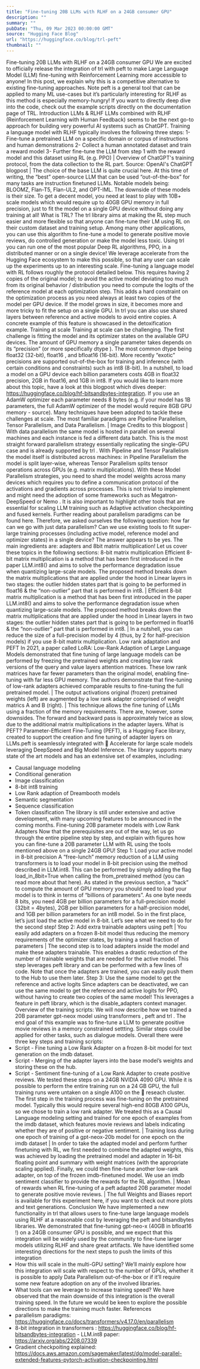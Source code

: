 ```yaml
---
title: "Fine-tuning 20B LLMs with RLHF on a 24GB consumer GPU"
description: ""
summary: ""
pubDate: "Thu, 09 Mar 2023 00:00:00 GMT"
source: "Hugging Face Blog"
url: "https://huggingface.co/blog/trl-peft"
thumbnail: ""
---
```


Fine-tuning 20B LLMs with RLHF on a 24GB consumer GPU
We are excited to officially release the integration of
trl
with peft
to make Large Language Model (LLM) fine-tuning with Reinforcement Learning more accessible to anyone! In this post, we explain why this is a competitive alternative to existing fine-tuning approaches.
Note peft
is a general tool that can be applied to many ML use-cases but it’s particularly interesting for RLHF as this method is especially memory-hungry!
If you want to directly deep dive into the code, check out the example scripts directly on the documentation page of TRL.
Introduction
LLMs & RLHF
LLMs combined with RLHF (Reinforcement Learning with Human Feedback) seems to be the next go-to approach for building very powerful AI systems such as ChatGPT.
Training a language model with RLHF typically involves the following three steps:
1- Fine-tune a pretrained LLM on a specific domain or corpus of instructions and human demonstrations
2- Collect a human annotated dataset and train a reward model
3- Further fine-tune the LLM from step 1 with the reward model and this dataset using RL (e.g. PPO)
| Overview of ChatGPT's training protocol, from the data collection to the RL part. Source: OpenAI's ChatGPT blogpost |
The choice of the base LLM is quite crucial here. At this time of writing, the “best” open-source LLM that can be used “out-of-the-box” for many tasks are instruction finetuned LLMs. Notable models being: BLOOMZ, Flan-T5, Flan-UL2, and OPT-IML. The downside of these models is their size. To get a decent model, you need at least to play with 10B+ scale models which would require up to 40GB GPU memory in full precision, just to fit the model on a single GPU device without doing any training at all!
What is TRL?
The trl
library aims at making the RL step much easier and more flexible so that anyone can fine-tune their LM using RL on their custom dataset and training setup. Among many other applications, you can use this algorithm to fine-tune a model to generate positive movie reviews, do controlled generation or make the model less toxic.
Using trl
you can run one of the most popular Deep RL algorithms, PPO, in a distributed manner or on a single device! We leverage accelerate
from the Hugging Face ecosystem to make this possible, so that any user can scale up the experiments up to an interesting scale.
Fine-tuning a language model with RL follows roughly the protocol detailed below. This requires having 2 copies of the original model; to avoid the active model deviating too much from its original behavior / distribution you need to compute the logits of the reference model at each optimization step. This adds a hard constraint on the optimization process as you need always at least two copies of the model per GPU device. If the model grows in size, it becomes more and more tricky to fit the setup on a single GPU.
In trl
you can also use shared layers between reference and active models to avoid entire copies. A concrete example of this feature is showcased in the detoxification example.
Training at scale
Training at scale can be challenging. The first challenge is fitting the model and its optimizer states on the available GPU devices. The amount of GPU memory a single parameter takes depends on its “precision” (or more specifically dtype
). The most common dtype
being float32
(32-bit), float16
, and bfloat16
(16-bit). More recently “exotic” precisions are supported out-of-the-box for training and inference (with certain conditions and constraints) such as int8
(8-bit). In a nutshell, to load a model on a GPU device each billion parameters costs 4GB in float32 precision, 2GB in float16, and 1GB in int8. If you would like to learn more about this topic, have a look at this blogpost which dives deeper: https://huggingface.co/blog/hf-bitsandbytes-integration.
If you use an AdamW optimizer each parameter needs 8 bytes (e.g. if your model has 1B parameters, the full AdamW optimizer of the model would require 8GB GPU memory - source).
Many techniques have been adopted to tackle these challenges at scale. The most familiar paradigms are Pipeline Parallelism, Tensor Parallelism, and Data Parallelism.
| Image Credits to this blogpost |
With data parallelism the same model is hosted in parallel on several machines and each instance is fed a different data batch. This is the most straight forward parallelism strategy essentially replicating the single-GPU case and is already supported by trl
. With Pipeline and Tensor Parallelism the model itself is distributed across machines: in Pipeline Parallelism the model is split layer-wise, whereas Tensor Parallelism splits tensor operations across GPUs (e.g. matrix multiplications). With these Model Parallelism strategies, you need to shard the model weights across many devices which requires you to define a communication protocol of the activations and gradients across processes. This is not trivial to implement and might need the adoption of some frameworks such as Megatron-DeepSpeed
or Nemo
. It is also important to highlight other tools that are essential for scaling LLM training such as Adaptive activation checkpointing and fused kernels. Further reading about parallelism paradigms can be found here.
Therefore, we asked ourselves the following question: how far can we go with just data parallelism? Can we use existing tools to fit super-large training processes (including active model, reference model and optimizer states) in a single device? The answer appears to be yes. The main ingredients are: adapters and 8bit matrix multiplication! Let us cover these topics in the following sections:
8-bit matrix multiplication
Efficient 8-bit matrix multiplication is a method that has been first introduced in the paper LLM.int8() and aims to solve the performance degradation issue when quantizing large-scale models. The proposed method breaks down the matrix multiplications that are applied under the hood in Linear layers in two stages: the outlier hidden states part that is going to be performed in float16 & the “non-outlier” part that is performed in int8.
| Efficient 8-bit matrix multiplication is a method that has been first introduced in the paper LLM.int8() and aims to solve the performance degradation issue when quantizing large-scale models. The proposed method breaks down the matrix multiplications that are applied under the hood in Linear layers in two stages: the outlier hidden states part that is going to be performed in float16 & the “non-outlier” part that is performed in int8. |
In a nutshell, you can reduce the size of a full-precision model by 4 (thus, by 2 for half-precision models) if you use 8-bit matrix multiplication.
Low rank adaptation and PEFT
In 2021, a paper called LoRA: Low-Rank Adaption of Large Language Models demonstrated that fine tuning of large language models can be performed by freezing the pretrained weights and creating low rank versions of the query and value layers attention matrices. These low rank matrices have far fewer parameters than the original model, enabling fine-tuning with far less GPU memory. The authors demonstrate that fine-tuning of low-rank adapters achieved comparable results to fine-tuning the full pretrained model.
| The output activations original (frozen) pretrained weights (left) are augmented by a low rank adapter comprised of weight matrics A and B (right). |
This technique allows the fine tuning of LLMs using a fraction of the memory requirements. There are, however, some downsides. The forward and backward pass is approximately twice as slow, due to the additional matrix multiplications in the adapter layers.
What is PEFT?
Parameter-Efficient Fine-Tuning (PEFT), is a Hugging Face library, created to support the creation and fine tuning of adapter layers on LLMs.peft
is seamlessly integrated with 🤗 Accelerate for large scale models leveraging DeepSpeed and Big Model Inference.
The library supports many state of the art models and has an extensive set of examples, including:
- Causal language modeling
- Conditional generation
- Image classification
- 8-bit int8 training
- Low Rank adaption of Dreambooth models
- Semantic segmentation
- Sequence classification
- Token classification
The library is still under extensive and active development, with many upcoming features to be announced in the coming months.
Fine-tuning 20B parameter models with Low Rank Adapters
Now that the prerequisites are out of the way, let us go through the entire pipeline step by step, and explain with figures how you can fine-tune a 20B parameter LLM with RL using the tools mentioned above on a single 24GB GPU!
Step 1: Load your active model in 8-bit precision
A “free-lunch” memory reduction of a LLM using transformers
is to load your model in 8-bit precision using the method described in LLM.int8. This can be performed by simply adding the flag load_in_8bit=True
when calling the from_pretrained
method (you can read more about that here).
As stated in the previous section, a “hack” to compute the amount of GPU memory you should need to load your model is to think in terms of “billions of parameters”. As one byte needs 8 bits, you need 4GB per billion parameters for a full-precision model (32bit = 4bytes), 2GB per billion parameters for a half-precision model, and 1GB per billion parameters for an int8 model.
So in the first place, let’s just load the active model in 8-bit. Let’s see what we need to do for the second step!
Step 2: Add extra trainable adapters using peft
| You easily add adapters on a frozen 8-bit model thus reducing the memory requirements of the optimizer states, by training a small fraction of parameters |
The second step is to load adapters inside the model and make these adapters trainable. This enables a drastic reduction of the number of trainable weights that are needed for the active model. This step leverages peft
library and can be performed with a few lines of code. Note that once the adapters are trained, you can easily push them to the Hub to use them later.
Step 3: Use the same model to get the reference and active logits
Since adapters can be deactivated, we can use the same model to get the reference and active logits for PPO, without having to create two copies of the same model! This leverages a feature in peft
library, which is the disable_adapters
context manager.
Overview of the training scripts:
We will now describe how we trained a 20B parameter gpt-neox model using transformers
, peft
and trl
. The end goal of this example was to fine-tune a LLM to generate positive movie reviews in a memory constrained settting. Similar steps could be applied for other tasks, such as dialogue models.
Overall there were three key steps and training scripts:
- Script - Fine tuning a Low Rank Adapter on a frozen 8-bit model for text generation on the imdb dataset.
- Script - Merging of the adapter layers into the base model’s weights and storing these on the hub.
- Script - Sentiment fine-tuning of a Low Rank Adapter to create positive reviews.
We tested these steps on a 24GB NVIDIA 4090 GPU. While it is possible to perform the entire training run on a 24 GB GPU, the full training runs were untaken on a single A100 on the 🤗 reseach cluster.
The first step in the training process was fine-tuning on the pretrained model. Typically this would require several high-end 80GB A100 GPUs, so we chose to train a low rank adapter. We treated this as a Causal Language modeling setting and trained for one epoch of examples from the imdb dataset, which features movie reviews and labels indicating whether they are of positive or negative sentiment.
| Training loss during one epoch of training of a gpt-neox-20b model for one epoch on the imdb dataset |
In order to take the adapted model and perform further finetuning with RL, we first needed to combine the adapted weights, this was achieved by loading the pretrained model and adapter in 16-bit floating point and summary with weight matrices (with the appropriate scaling applied).
Finally, we could then fine-tune another low-rank adapter, on top of the frozen imdb-finetuned model. We use an imdb sentiment classifier to provide the rewards for the RL algorithm.
| Mean of rewards when RL fine-tuning of a peft adapted 20B parameter model to generate positive movie reviews. |
The full Weights and Biases report is available for this experiment here, if you want to check out more plots and text generations.
Conclusion
We have implemented a new functionality in trl
that allows users to fine-tune large language models using RLHF at a reasonable cost by leveraging the peft
and bitsandbytes
libraries. We demonstrated that fine-tuning gpt-neo-x
(40GB in bfloat16
!) on a 24GB consumer GPU is possible, and we expect that this integration will be widely used by the community to fine-tune larger models utilizing RLHF and share great artifacts.
We have identified some interesting directions for the next steps to push the limits of this integration
- How this will scale in the multi-GPU setting? We’ll mainly explore how this integration will scale with respect to the number of GPUs, whether it is possible to apply Data Parallelism out-of-the-box or if it’ll require some new feature adoption on any of the involved libraries.
- What tools can we leverage to increase training speed? We have observed that the main downside of this integration is the overall training speed. In the future we would be keen to explore the possible directions to make the training much faster.
References
- parallelism paradigms: https://huggingface.co/docs/transformers/v4.17.0/en/parallelism
- 8-bit integration in
transformers
: https://huggingface.co/blog/hf-bitsandbytes-integration - LLM.int8 paper: https://arxiv.org/abs/2208.07339
- Gradient checkpoiting explained: https://docs.aws.amazon.com/sagemaker/latest/dg/model-parallel-extended-features-pytorch-activation-checkpointing.html